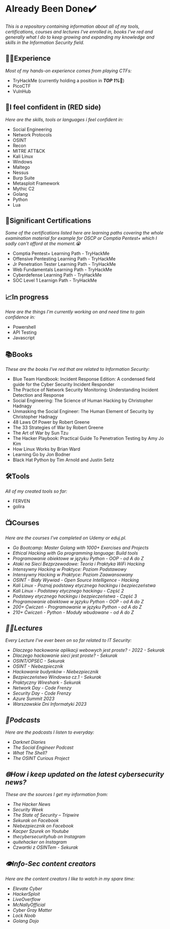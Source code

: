 # <strong>Already Been Done✔️</strong><br>

<i>This is a repository containing information about all of my tools, certifications, courses and lectures I've enrolled in, books I've red and generally what I do to keep growing and expanding my knowledge and skills in the Information Security field.</i>



## 👨‍🎓Experience
<i>Most of my hands-on experience comes from playing CTFs:</i>
- TryHackMe (currently holding a position in <i><strong>TOP 1%</strong></i>💪)
- PicoCTF
- VulnHub


## 🔴I feel confident in (RED side)
<i>Here are the skills, tools or languages i feel confident in:</i>
- Social Engineering
- Network Protocols
- OSINT
- Recon
- MITRE ATT&CK
- Kali Linux
- Windows
- Maltego
- Nessus
- Burp Suite
- Metasploit Framework
- Mythic C2
- Golang
- Python
- Lua


## 📃Significant Certifications
<i>Some of the certifications listed here are learning paths covering the whole examination material for example for OSCP or Comptia Pentest+ which I sadly can't afford at the moment.😭</i>
- Comptia Pentest+ Learning Path - TryHackMe
- Offensive Pentesting Learning Path - TryHackMe
- Jr Penetration Tester Learning Path - TryHackMe
- Web Fundamentals Learning Path - TryHackMe
- Cyberdefense Learning Path - TryHackMe
- SOC Level 1 Learnign Path - TryHackMe


## 📈In progress
<i>Here are the things I'm currently working on and need time to gain confidence in:</i>
- Powershell
- API Testing
- Javascript


## 📚Books
<i>These are the books I've red that are related to Information Security:</i>
- Blue Team Handbook: Incident Response Edition: A condensed field guide for the Cyber Security Incident Responder
- The Practice of Network Security Monitoring: Understanding Incident Detection and Response
- Social Engineering: The Science of Human Hacking by Christopher Hadnagy
- Unmasking the Social Engineer: The Human Element of Security by Christopher Hadnagy
- 48 Laws Of Power by Robert Greene
- The 33 Strategies of War by Robert Greene
- The Art of War by Sun Tzu
- The Hacker Playbook: Practical Guide To Penetration Testing by Amy Jo Kim
- How Linux Works by Brian Ward
- Learning Go by Jon Bodner
- Black Hat Python by Tim Arnold and Justin Seitz

## 🛠️Tools
<i>All of my created tools so far:</i>
- FERVEN
- golira

## 📺Courses
<i>Here are the courses I've completed on Udemy or eduj.pl.<i>
- Go Bootcamp: Master Golang with 1000+ Exercises and Projects
- Ethical Hacking with Go programming language: Build tools
- Programowanie obiektowe w języku Python - OOP - od A do Z
- Ataki na Sieci Bezprzewodowe: Teoria i Praktyka WiFi Hacking
- Intensywny Hacking w Praktyce: Poziom Podstawowy
- Intensywny Hacking w Praktyce: Poziom Zaawansowany
- OSINT - Biały Wywiad - Open Source Intelligence - Hacking
- Kali Linux - Poznaj podstawy etycznego hackingu i bezpieczeństwa
- Kali Linux - Podstawy etycznego hackingu - Część 2
- Podstawy etycznego hackingu i bezpieczeństwa - Część 3
- Programowanie obiektowe w języku Python - OOP - od A do Z
- 200+ Ćwiczeń - Programowanie w języku Python - od A do Z
- 210+ Ćwiczeń - Python - Moduły wbudowane - od A do Z

## 👨‍🏫Lectures
<i>Every Lecture I've ever been on so far related to IT Security:</i>
- Dlaczego hackowanie aplikacji webowych jest proste? - 2022 - Sekurak
- Dlaczego hackowanie sieci jest proste? - Sekurak
- OSINT/OPSEC - Sekurak
- OSINT - Niebezpiecznik
- Hackowanie budynków - Niebezpiecznik
- Bezpieczeństwo Windowsa cz.1 - Sekurak
- Praktyczny Wireshark - Sekurak
- Network Day - Code Frenzy
- Security Day - Code Frenzy
- Azure Summit 2023
- Warszawskie Dni Informatyki 2023
   
## 🎤Podcasts
<i>Here are the podcasts I listen to everyday:</i>
- Darknet Diaries
- The Social Engineer Podcast
- What The Shell?
- The OSINT Curious Project

## 🌐How i keep updated on the latest cybersecurity news?
<i>These are the sources I get my information from:</i>
- The Hacker News
- Security Week
- The State of Security – Tripwire
- Sekurak on Facebook
- Niebezpiecznik on Facebook
- Kacper Szurek on Youtube
- thecybersecurityhub on Instagram
- quitehacker on Instagram
- Czwartki z OSINTem - Sekurak
  
## 👁️Info-Sec content creators
<i>Here are the content creators I like to watch in my spare time:</i>
- Elevate Cyber
- HackerSploit
- LiveOverflow
- McNallyOfficial
- Cyber Gray Matter
- Lock Noob
- Golang Dojo
